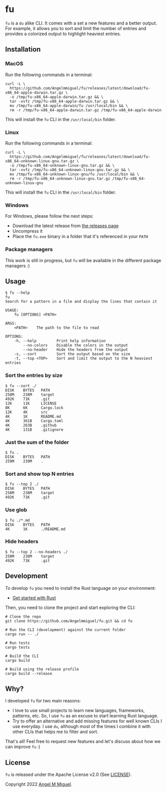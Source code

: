 # fu

`fu` is a `du` alike CLI. It comes with a set a new features and a better output. For example, it allows you to sort and limit the number of entries and provides a colorized output to highlight heaviest entries.

## Installation

### MacOS

Run the following commands in a terminal:

```
curl -L \
  https://github.com/Angelmmiguel/fu/releases/latest/download/fu-x86_64-apple-darwin.tar.gz \
  -o /tmp/fu-x86_64-apple-darwin.tar.gz && \
  tar -xvfz /tmp/fu-x86_64-apple-darwin.tar.gz && \
  mv /tmp/fu-x86_64-apple-darwin/fu /usr/local/bin && \
  rm -r /tmp/fu-x86_64-apple-darwin.tar.gz /tmp/fu-x86_64-apple-darwin
```

This will install the `fu` CLI in the `/usr/local/bin` folder.

### Linux

Run the following commands in a terminal:

```
curl -L \
  https://github.com/Angelmmiguel/fu/releases/latest/download/fu-x86_64-unknown-linux-gnu.tar.gz \
  -o /tmp/fu-x86_64-unknown-linux-gnu.tar.gz && \
  tar -xvfz /tmp/fu-x86_64-unknown-linux-gnu.tar.gz && \
  mv /tmp/fu-x86_64-unknown-linux-gnu/fu /usr/local/bin && \
  rm -r /tmp/fu-x86_64-unknown-linux-gnu.tar.gz /tmp/fu-x86_64-unknown-linux-gnu
```

This will install the `fu` CLI in the `/usr/local/bin` folder.

### Windows

For Windows, please follow the next steps:

- Download the latest release from [the releases page](https://github.com/Angelmmiguel/fu/releases/latest/download/fu-x86_64-pc-windows-gnu.tar.gz)
- Uncompress it
- Place the `fu.exe` binary in a folder that it's referenced in your `PATH`

### Package managers

This work is still in progress, but `fu` will be available in the different package managers :)

## Usage

```
$ fu --help
fu
Search for a pattern in a file and display the lines that contain it

USAGE:
    fu [OPTIONS] <PATH>

ARGS:
    <PATH>    The path to the file to read

OPTIONS:
    -h, --help         Print help information
        --no-colors    Disable the colors in the output
        --no-header    Hide the headers from the output
    -s, --sort         Sort the output based on the size
    -t, --top <TOP>    Sort and limit the output to the N heaviest entries
```

### Sort the entries by size

```
$ fu --sort ./
DISK    BYTES   PATH
258M    238M    target
492K    71K     .git
12K     11K     LICENSE
8K      6K      Cargo.lock
12K     4K      src
4K      1K      README.md
4K      361B    Cargo.toml
4K      263B    .github
4K      131B    .gitignore
```

### Just the sum of the folder

```
$ fu .
DISK    BYTES   PATH
259M    239M    .
```

### Sort and show top N entries

```
$ fu --top 2 ./
DISK    BYTES   PATH
258M    238M    target
492K    71K     .git
```

### Use glob

```
$ fu ./*.md
DISK    BYTES   PATH
4K      1K      ./README.md
```

### Hide headers

```
$ fu --top 2 --no-headers ./
258M    238M    target
492K    71K     .git
```

## Development

To develop `fu` you need to install the Rust language on your environment:

- [Get started with Rust](https://www.rust-lang.org/learn/get-started)

Then, you need to clone the project and start exploring the CLI:

```
# Clone the repo
git clone https://github.com/Angelmmiguel/fu.git && cd fu

# Run the CLI (development) against the current folder
cargo run -- ./

# Run tests
cargo tests

# Build the CLI
cargo build

# Build using the release profile
cargo build --release
```

## Why?

I developed `fu` for two main reasons:

- I love to use small projects to learn new languages, frameworks, patterns, etc. So, I use `fu` as an excuse to start learning Rust language.
- Try to offer an alternative and add missing features for well known CLIs I use everyday. I use `du`, although most of the times I combine it with other CLIs that helps me to filter and sort.

That's all! Feel free to request new features and let's discuss about how we can improve `fu` :)

## License

`fu` is released under the Apache License v2.0 (See [LICENSE](https://github.com/Angelmmiguel/fu/blob/main/LICENSE)).

Copyright 2022 [Angel M Miguel](https://angel.kiwi).
